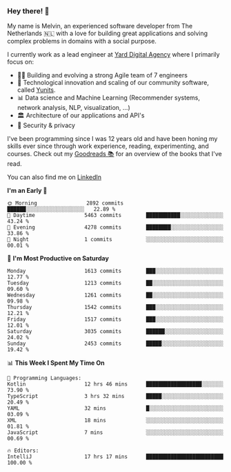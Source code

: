 ### Hey there! 👋

My name is Melvin, an experienced software developer from The Netherlands 🇳🇱 with a love for building great applications and solving complex problems in domains with a social purpose. 

I currently work as a lead engineer at [Yard Digital Agency](https://github.com/yardinternet) where I primarily focus on:

* 👏🏼 Building and evolving a strong Agile team of 7 engineers
* 🚀 Technological innovation and scaling of our community software, called [Yunits](https://www.yunits.com/).
* 📊 Data science and Machine Learning (Recommender systems, network analysis, NLP, visualization, ...)
* 🏛 Architecture of our applications and API's
* 🔐 Security & privacy

I've been programming since I was 12 years old and have been honing my skills ever since through work experience, reading, experimenting, and courses.
Check out my [Goodreads 📚](https://goodreads.com/melvinkoopmans) for an overview of the books that I've read. 

You can also find me on [LinkedIn](https://www.linkedin.com/in/melvinkoopmans)

<!--START_SECTION:waka-->
**I'm an Early 🐤** 

```text
🌞 Morning                2892 commits        ██████░░░░░░░░░░░░░░░░░░░   22.89 % 
🌆 Daytime                5463 commits        ███████████░░░░░░░░░░░░░░   43.24 % 
🌃 Evening                4278 commits        ████████░░░░░░░░░░░░░░░░░   33.86 % 
🌙 Night                  1 commits           ░░░░░░░░░░░░░░░░░░░░░░░░░   00.01 % 
```
📅 **I'm Most Productive on Saturday** 

```text
Monday                   1613 commits        ███░░░░░░░░░░░░░░░░░░░░░░   12.77 % 
Tuesday                  1213 commits        ██░░░░░░░░░░░░░░░░░░░░░░░   09.60 % 
Wednesday                1261 commits        ██░░░░░░░░░░░░░░░░░░░░░░░   09.98 % 
Thursday                 1542 commits        ███░░░░░░░░░░░░░░░░░░░░░░   12.21 % 
Friday                   1517 commits        ███░░░░░░░░░░░░░░░░░░░░░░   12.01 % 
Saturday                 3035 commits        ██████░░░░░░░░░░░░░░░░░░░   24.02 % 
Sunday                   2453 commits        █████░░░░░░░░░░░░░░░░░░░░   19.42 % 
```


📊 **This Week I Spent My Time On** 

```text
💬 Programming Languages: 
Kotlin                   12 hrs 46 mins      ██████████████████░░░░░░░   73.90 % 
TypeScript               3 hrs 32 mins       █████░░░░░░░░░░░░░░░░░░░░   20.49 % 
YAML                     32 mins             █░░░░░░░░░░░░░░░░░░░░░░░░   03.09 % 
XML                      18 mins             ░░░░░░░░░░░░░░░░░░░░░░░░░   01.81 % 
JavaScript               7 mins              ░░░░░░░░░░░░░░░░░░░░░░░░░   00.69 % 

🔥 Editors: 
IntelliJ                 17 hrs 17 mins      █████████████████████████   100.00 % 
```


<!--END_SECTION:waka-->
